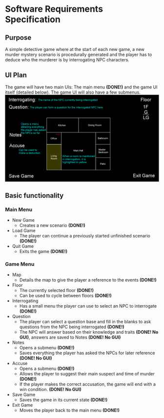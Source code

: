 # Software Requirements Specification
## Purpose
A simple detective game where at the start of each new game, a new murder mystery scenario is procedurally generated and the player has to deduce who the murderer is by interrogating NPC characters.
## UI Plan
The game will have two main UIs: The main menu **(DONE!)** and the game UI itself (detailed below). The game UI will also have a few submenus.
<img src="https://github.com/Veloxization/ot-harjoitustyo/blob/master/documentation/images/gameUI.png">
## Basic functionality
### Main Menu
* New Game
  * Creates a new scenario **(DONE!)**
* Load Game
  * The player can continue a previously started unfinished scenario **(DONE!)**
* Quit Game
  * Exits the game **(DONE!)**
### Game Menu
* Map
  * Details the map to give the player a reference to the events **(DONE!)**
* Floor
  * The currently selected floor **(DONE!)**
  * Can be used to cycle between floors **(DONE!)**
* Interrogating
  * Has a small menu the player can use to select an NPC to interrogate **(DONE!)**
* Question
  * The player can select a question base and fill in the blanks to ask questions from the NPC being interrogated **(DONE!)**
  * The NPC will answer based on their knowledge and traits **(DONE! No GUI)**, answers are saved to Notes **(DONE! No GUI)**
* Notes
  * Opens a submenu **(DONE!)**
  * Saves everything the player has asked the NPCs for later reference **(DONE! No GUI)**
* Accuse
  * Opens a submenu **(DONE!)**
  * Allows the player to suggest their main suspect and time of murder **(DONE!)**
  * If the player makes the correct accusation, the game will end with a win condition. **(DONE! No GUI)**
* Save Game
  * Saves the game in its current state **(DONE!)**
* Exit Game
  * Moves the player back to the main menu **(DONE!)**
